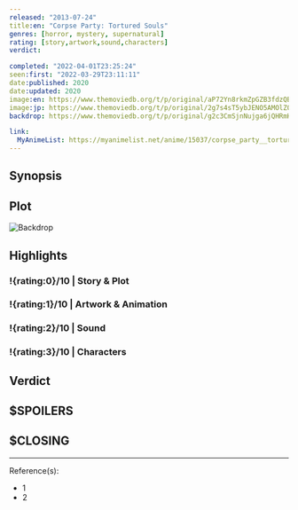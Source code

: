 ```yaml
---
released: "2013-07-24"
title:en: "Corpse Party: Tortured Souls"
genres: [horror, mystery, supernatural]
rating: [story,artwork,sound,characters]
verdict:

completed: "2022-04-01T23:25:24"
seen:first: "2022-03-29T23:11:11"
date:published: 2020
date:updated: 2020
image:en: https://www.themoviedb.org/t/p/original/aP72Yn8rkmZpGZB3fdzQBS3rlr6.jpg
image:jp: https://www.themoviedb.org/t/p/original/2g7s4sT5ybJENO5AMOlZ0dor4q.jpg
backdrop: https://www.themoviedb.org/t/p/original/g2c3CmSjnNujga6jQHRmH1CwFtH.jpg

link:
  MyAnimeList: https://myanimelist.net/anime/15037/corpse_party__tortured_souls_-_bougyakusareta_tamashii_no_jukyou
---
```


## Synopsis

## Plot

![Backdrop]()

## Highlights

### !{rating:0}/10 | Story & Plot

### !{rating:1}/10 | Artwork & Animation

### !{rating:2}/10 | Sound

### !{rating:3}/10 | Characters

## Verdict

## $SPOILERS

## $CLOSING

---
Reference(s):

- 1
- 2
